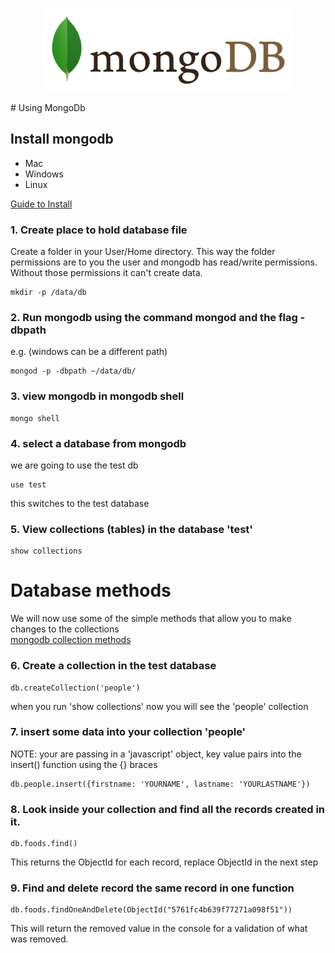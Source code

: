 <p align="center"><img src="mongodb.png"></p>
# Using MongoDb


## Install mongodb

* Mac
* Windows
* Linux

[Guide to Install](https://docs.mongodb.com/manual/administration/install-community/)

### 1. Create place to hold database file
Create a folder in your User/Home directory.
This way the folder permissions are to you the user and mongodb has read/write permissions. Without those permissions it can't create data.
```
mkdir -p /data/db
```

### 2. Run mongodb using the command mongod and the flag -dbpath
e.g. (windows can be a different path)
```
mongod -p -dbpath ~/data/db/
```


### 3. view mongodb in mongodb shell
```
mongo shell
```
### 4. select a database from mongodb
we are going to use the test db
```
use test
```
this switches to the test database

### 5. View collections (tables) in the database 'test'
```
show collections
```

# Database methods
We will now use some of the simple methods that allow you to make changes to the collections <br>
[mongodb collection methods](https://docs.mongodb.com/manual/reference/method/#collection)

### 6. Create a collection in the test database
```
db.createCollection('people')
```
when you run 'show collections' now you will see the 'people' collection

### 7. insert some data into your collection 'people'
NOTE: your are passing in a 'javascript' object, key value pairs into the insert() function using the {} braces
```
db.people.insert({firstname: 'YOURNAME', lastname: 'YOURLASTNAME'})
```

### 8. Look inside your collection and find all the records created in it.
```
db.foods.find()
```

This returns the ObjectId for each record, replace ObjectId in the next step

### 9. Find and delete record the same record in one function
```
db.foods.findOneAndDelete(ObjectId("5761fc4b639f77271a098f51"))
```
This will return the removed value in the console for a validation of what was removed.

